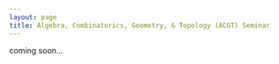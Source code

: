 ```yaml
---
layout: page
title: Algebra, Combinatorics, Geometry, & Topology (ACGT) Seminar
---
```


coming soon...
